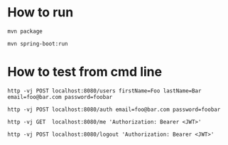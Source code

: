 
# How to run

	mvn package

	mvn spring-boot:run

# How to test from cmd line

	http -vj POST localhost:8080/users firstName=Foo lastName=Bar email=foo@bar.com password=foobar

	http -vj POST localhost:8080/auth email=foo@bar.com password=foobar

	http -vj GET  localhost:8080/me 'Authorization: Bearer <JWT>'

	http -vj POST localhost:8080/logout 'Authorization: Bearer <JWT>'
